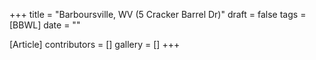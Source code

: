 +++
title = "Barboursville, WV (5 Cracker Barrel Dr)"
draft = false
tags = [BBWL]
date = ""

[Article]
contributors = []
gallery = []
+++